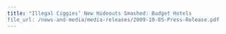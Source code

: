 ```yaml
---
title: "Illegal Ciggies’ New Hideouts Smashed: Budget Hotels 
file_url: /news-and-media/media-releases/2009-10-05-Press-Release.pdf
---
```

